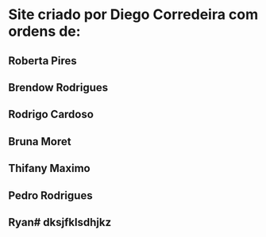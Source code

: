 # Site criado por Diego Corredeira com ordens de: 

## Roberta Pires
## Brendow Rodrigues
## Rodrigo Cardoso
## Bruna Moret
## Thifany Maximo
## Pedro Rodrigues
## Ryan# dksjfklsdhjkz
